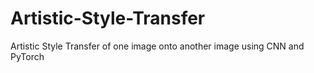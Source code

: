 # Artistic-Style-Transfer
Artistic Style Transfer of one image onto another image using CNN and PyTorch
